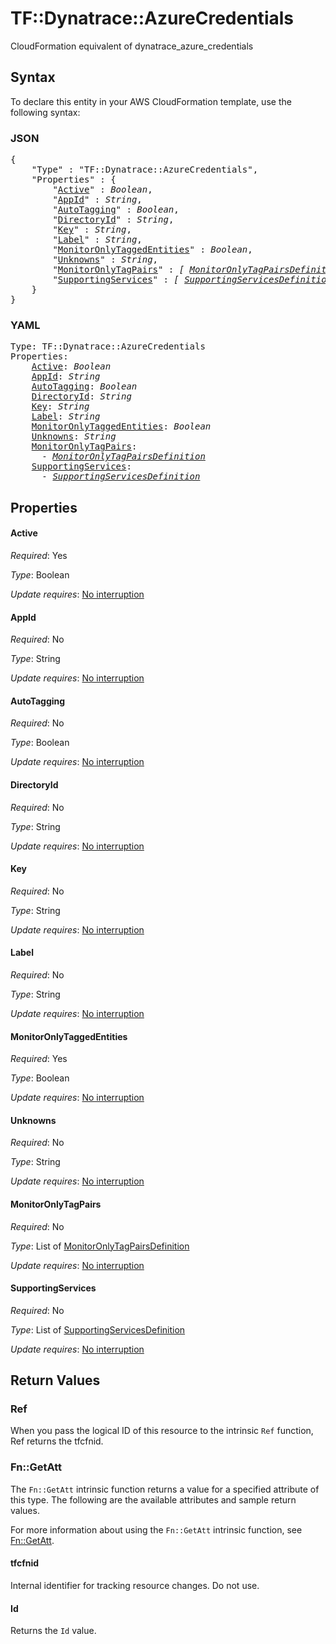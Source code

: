 # TF::Dynatrace::AzureCredentials

CloudFormation equivalent of dynatrace_azure_credentials

## Syntax

To declare this entity in your AWS CloudFormation template, use the following syntax:

### JSON

<pre>
{
    "Type" : "TF::Dynatrace::AzureCredentials",
    "Properties" : {
        "<a href="#active" title="Active">Active</a>" : <i>Boolean</i>,
        "<a href="#appid" title="AppId">AppId</a>" : <i>String</i>,
        "<a href="#autotagging" title="AutoTagging">AutoTagging</a>" : <i>Boolean</i>,
        "<a href="#directoryid" title="DirectoryId">DirectoryId</a>" : <i>String</i>,
        "<a href="#key" title="Key">Key</a>" : <i>String</i>,
        "<a href="#label" title="Label">Label</a>" : <i>String</i>,
        "<a href="#monitoronlytaggedentities" title="MonitorOnlyTaggedEntities">MonitorOnlyTaggedEntities</a>" : <i>Boolean</i>,
        "<a href="#unknowns" title="Unknowns">Unknowns</a>" : <i>String</i>,
        "<a href="#monitoronlytagpairs" title="MonitorOnlyTagPairs">MonitorOnlyTagPairs</a>" : <i>[ <a href="monitoronlytagpairsdefinition.md">MonitorOnlyTagPairsDefinition</a>, ... ]</i>,
        "<a href="#supportingservices" title="SupportingServices">SupportingServices</a>" : <i>[ <a href="supportingservicesdefinition.md">SupportingServicesDefinition</a>, ... ]</i>
    }
}
</pre>

### YAML

<pre>
Type: TF::Dynatrace::AzureCredentials
Properties:
    <a href="#active" title="Active">Active</a>: <i>Boolean</i>
    <a href="#appid" title="AppId">AppId</a>: <i>String</i>
    <a href="#autotagging" title="AutoTagging">AutoTagging</a>: <i>Boolean</i>
    <a href="#directoryid" title="DirectoryId">DirectoryId</a>: <i>String</i>
    <a href="#key" title="Key">Key</a>: <i>String</i>
    <a href="#label" title="Label">Label</a>: <i>String</i>
    <a href="#monitoronlytaggedentities" title="MonitorOnlyTaggedEntities">MonitorOnlyTaggedEntities</a>: <i>Boolean</i>
    <a href="#unknowns" title="Unknowns">Unknowns</a>: <i>String</i>
    <a href="#monitoronlytagpairs" title="MonitorOnlyTagPairs">MonitorOnlyTagPairs</a>: <i>
      - <a href="monitoronlytagpairsdefinition.md">MonitorOnlyTagPairsDefinition</a></i>
    <a href="#supportingservices" title="SupportingServices">SupportingServices</a>: <i>
      - <a href="supportingservicesdefinition.md">SupportingServicesDefinition</a></i>
</pre>

## Properties

#### Active

_Required_: Yes

_Type_: Boolean

_Update requires_: [No interruption](https://docs.aws.amazon.com/AWSCloudFormation/latest/UserGuide/using-cfn-updating-stacks-update-behaviors.html#update-no-interrupt)

#### AppId

_Required_: No

_Type_: String

_Update requires_: [No interruption](https://docs.aws.amazon.com/AWSCloudFormation/latest/UserGuide/using-cfn-updating-stacks-update-behaviors.html#update-no-interrupt)

#### AutoTagging

_Required_: No

_Type_: Boolean

_Update requires_: [No interruption](https://docs.aws.amazon.com/AWSCloudFormation/latest/UserGuide/using-cfn-updating-stacks-update-behaviors.html#update-no-interrupt)

#### DirectoryId

_Required_: No

_Type_: String

_Update requires_: [No interruption](https://docs.aws.amazon.com/AWSCloudFormation/latest/UserGuide/using-cfn-updating-stacks-update-behaviors.html#update-no-interrupt)

#### Key

_Required_: No

_Type_: String

_Update requires_: [No interruption](https://docs.aws.amazon.com/AWSCloudFormation/latest/UserGuide/using-cfn-updating-stacks-update-behaviors.html#update-no-interrupt)

#### Label

_Required_: No

_Type_: String

_Update requires_: [No interruption](https://docs.aws.amazon.com/AWSCloudFormation/latest/UserGuide/using-cfn-updating-stacks-update-behaviors.html#update-no-interrupt)

#### MonitorOnlyTaggedEntities

_Required_: Yes

_Type_: Boolean

_Update requires_: [No interruption](https://docs.aws.amazon.com/AWSCloudFormation/latest/UserGuide/using-cfn-updating-stacks-update-behaviors.html#update-no-interrupt)

#### Unknowns

_Required_: No

_Type_: String

_Update requires_: [No interruption](https://docs.aws.amazon.com/AWSCloudFormation/latest/UserGuide/using-cfn-updating-stacks-update-behaviors.html#update-no-interrupt)

#### MonitorOnlyTagPairs

_Required_: No

_Type_: List of <a href="monitoronlytagpairsdefinition.md">MonitorOnlyTagPairsDefinition</a>

_Update requires_: [No interruption](https://docs.aws.amazon.com/AWSCloudFormation/latest/UserGuide/using-cfn-updating-stacks-update-behaviors.html#update-no-interrupt)

#### SupportingServices

_Required_: No

_Type_: List of <a href="supportingservicesdefinition.md">SupportingServicesDefinition</a>

_Update requires_: [No interruption](https://docs.aws.amazon.com/AWSCloudFormation/latest/UserGuide/using-cfn-updating-stacks-update-behaviors.html#update-no-interrupt)

## Return Values

### Ref

When you pass the logical ID of this resource to the intrinsic `Ref` function, Ref returns the tfcfnid.

### Fn::GetAtt

The `Fn::GetAtt` intrinsic function returns a value for a specified attribute of this type. The following are the available attributes and sample return values.

For more information about using the `Fn::GetAtt` intrinsic function, see [Fn::GetAtt](https://docs.aws.amazon.com/AWSCloudFormation/latest/UserGuide/intrinsic-function-reference-getatt.html).

#### tfcfnid

Internal identifier for tracking resource changes. Do not use.

#### Id

Returns the <code>Id</code> value.

